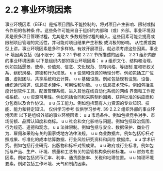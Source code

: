 # 2.2 事业环境因素
事业环境因素（EEFs）是指项目团队不能控制的，将对项目产生影响、限制或指令作用的各种条
件。这些条件可能来自于组织的内部和（或）外部。事业环境因素是很多项目管理过程，尤其是大
多数规划过程的输入。这些因素可能会提高或限制项目管理的灵活性，并可能对项目结果产生积极
或消极的影响。
从性质或类型上讲，事业环境因素是多种多样的。有效开展项目，就必须考虑这些因素。事业环
境因素包括（但不限于）第 2.2.1 节和 2.2.2 节所描述的因素。
2.2.1 组织内部的事业环境因素
以下是组织内部的事业环境因素：
u u 组织文化、结构和治理。例如包括愿景、使命、价值观、信念、文化规范、领导风格、等级制
度和职权关系、组织风格、道德和行为规范。
u u 设施和资源的地理分布。例如包括工厂位置、虚拟团队、共享系统和云计算。
u u 基础设施。例如包括现有设施、设备、组织通讯渠道、信息技术硬件、可用性和功能。
u u 信息技术软件。例如包括进度计划软件工具、配置管理系统、进入其他在线自动化系统的网络
界面和工作授权系统。
u u 资源可用性。例如包括合同和采购制约因素、获得批准的供应商和分包商以及合作协议。
u u 员工能力。例如包括现有人力资源的专业知识、技能、能力和特定知识。
仅供学习参考 仅供学习参考.
39
2.2.2 组织外部的事业环境因素
以下是组织外部的事业环境因素：
u u 市场条件。例如包括竞争对手、市场份额、品牌认知度和商标。
u u 社会和文化影响与问题。例如包括政治氛围、行为规范、道德和观念。
u u 法律限制。例如包括与安全、数据保护、商业行为、雇佣和采购有关的国家或地方法律法规。
u u 商业数据库。例如包括标杆对照成果、标准化的成本估算数据、行业风险研究资料和风险
数据库。
u u 学术研究。例如包括行业研究、出版物和标杆对照成果。
u u 政府或行业标准。例如包括与产品、生产、环境、质量和工艺有关的监管机构条例和标准。
u u 财务考虑因素。例如包括货币汇率、利率、通货膨胀率、关税和地理位置。
u u 物理环境要素。例如包括工作环境、天气和制约因素。